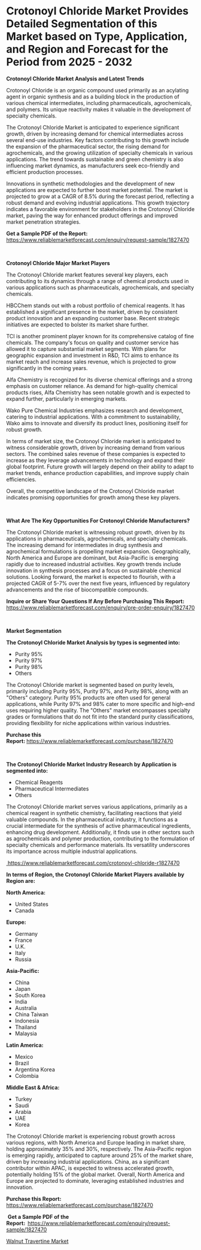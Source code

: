 <p><h1>Crotonoyl Chloride Market Provides Detailed Segmentation of this Market based on Type, Application, and Region and Forecast for the Period from 2025 - 2032</h1></p><p><strong>Crotonoyl Chloride Market Analysis and Latest Trends</strong></p>
<p><p>Crotonoyl Chloride is an organic compound used primarily as an acylating agent in organic synthesis and as a building block in the production of various chemical intermediates, including pharmaceuticals, agrochemicals, and polymers. Its unique reactivity makes it valuable in the development of specialty chemicals.</p><p>The Crotonoyl Chloride Market is anticipated to experience significant growth, driven by increasing demand for chemical intermediates across several end-use industries. Key factors contributing to this growth include the expansion of the pharmaceutical sector, the rising demand for agrochemicals, and the growing utilization of specialty chemicals in various applications. The trend towards sustainable and green chemistry is also influencing market dynamics, as manufacturers seek eco-friendly and efficient production processes.</p><p>Innovations in synthetic methodologies and the development of new applications are expected to further boost market potential. The market is projected to grow at a CAGR of 8.5% during the forecast period, reflecting a robust demand and evolving industrial applications. This growth trajectory indicates a favorable environment for stakeholders in the Crotonoyl Chloride market, paving the way for enhanced product offerings and improved market penetration strategies.</p></p>
<p><strong>Get a Sample PDF of the Report:&nbsp;</strong> <a href="https://www.reliablemarketforecast.com/enquiry/request-sample/1827470?utm_campaign=3344&utm_medium=2&utm_source=Github&utm_content=ia&utm_term=02042025&utm_id=crotonoyl-chloride">https://www.reliablemarketforecast.com/enquiry/request-sample/1827470</a></p>
<p>&nbsp;</p>
<p><strong>Crotonoyl Chloride Major Market Players</strong></p>
<p><p>The Crotonoyl Chloride market features several key players, each contributing to its dynamics through a range of chemical products used in various applications such as pharmaceuticals, agrochemicals, and specialty chemicals.</p><p>HBCChem stands out with a robust portfolio of chemical reagents. It has established a significant presence in the market, driven by consistent product innovation and an expanding customer base. Recent strategic initiatives are expected to bolster its market share further.</p><p>TCI is another prominent player known for its comprehensive catalog of fine chemicals. The company's focus on quality and customer service has allowed it to capture substantial market segments. With plans for geographic expansion and investment in R&D, TCI aims to enhance its market reach and increase sales revenue, which is projected to grow significantly in the coming years.</p><p>Alfa Chemistry is recognized for its diverse chemical offerings and a strong emphasis on customer reliance. As demand for high-quality chemical products rises, Alfa Chemistry has seen notable growth and is expected to expand further, particularly in emerging markets.</p><p>Wako Pure Chemical Industries emphasizes research and development, catering to industrial applications. With a commitment to sustainability, Wako aims to innovate and diversify its product lines, positioning itself for robust growth.</p><p>In terms of market size, the Crotonoyl Chloride market is anticipated to witness considerable growth, driven by increasing demand from various sectors. The combined sales revenue of these companies is expected to increase as they leverage advancements in technology and expand their global footprint. Future growth will largely depend on their ability to adapt to market trends, enhance production capabilities, and improve supply chain efficiencies. </p><p>Overall, the competitive landscape of the Crotonoyl Chloride market indicates promising opportunities for growth among these key players.</p></p>
<p>&nbsp;</p>
<p><strong>What Are The Key Opportunities For Crotonoyl Chloride Manufacturers?</strong></p>
<p><p>The Crotonoyl Chloride market is witnessing robust growth, driven by its applications in pharmaceuticals, agrochemicals, and specialty chemicals. The increasing demand for intermediates in drug synthesis and agrochemical formulations is propelling market expansion. Geographically, North America and Europe are dominant, but Asia-Pacific is emerging rapidly due to increased industrial activities. Key growth trends include innovation in synthesis processes and a focus on sustainable chemical solutions. Looking forward, the market is expected to flourish, with a projected CAGR of 5-7% over the next five years, influenced by regulatory advancements and the rise of biocompatible compounds.</p></p>
<p><strong>Inquire or Share Your Questions If Any Before Purchasing This Report:</strong> <a href="https://www.reliablemarketforecast.com/enquiry/pre-order-enquiry/1827470?utm_campaign=3344&utm_medium=2&utm_source=Github&utm_content=ia&utm_term=02042025&utm_id=crotonoyl-chloride">https://www.reliablemarketforecast.com/enquiry/pre-order-enquiry/1827470</a></p>
<p>&nbsp;</p>
<p><strong>Market Segmentation</strong></p>
<p><strong>The Crotonoyl Chloride Market Analysis by types is segmented into:</strong></p>
<p><ul><li>Purity 95%</li><li>Purity 97%</li><li>Purity 98%</li><li>Others</li></ul></p>
<p><p>The Crotonoyl Chloride market is segmented based on purity levels, primarily including Purity 95%, Purity 97%, and Purity 98%, along with an "Others" category. Purity 95% products are often used for general applications, while Purity 97% and 98% cater to more specific and high-end uses requiring higher quality. The "Others" market encompasses specialty grades or formulations that do not fit into the standard purity classifications, providing flexibility for niche applications within various industries.</p></p>
<p><strong>Purchase this Report:&nbsp;</strong><a href="https://www.reliablemarketforecast.com/purchase/1827470?utm_campaign=3344&utm_medium=2&utm_source=Github&utm_content=ia&utm_term=02042025&utm_id=crotonoyl-chloride">https://www.reliablemarketforecast.com/purchase/1827470</a></p>
<p>&nbsp;</p>
<p><strong>The Crotonoyl Chloride Market Industry Research by Application is segmented into:</strong></p>
<p><ul><li>Chemical Reagents</li><li>Pharmaceutical Intermediates</li><li>Others</li></ul></p>
<p><p>The Crotonoyl Chloride market serves various applications, primarily as a chemical reagent in synthetic chemistry, facilitating reactions that yield valuable compounds. In the pharmaceutical industry, it functions as a crucial intermediate for the synthesis of active pharmaceutical ingredients, enhancing drug development. Additionally, it finds use in other sectors such as agrochemicals and polymer production, contributing to the formulation of specialty chemicals and performance materials. Its versatility underscores its importance across multiple industrial applications.</p></p>
<p><a href="https://www.reliablemarketforecast.com/crotonoyl-chloride-r1827470?utm_campaign=3344&utm_medium=2&utm_source=Github&utm_content=ia&utm_term=02042025&utm_id=crotonoyl-chloride">&nbsp;https://www.reliablemarketforecast.com/crotonoyl-chloride-r1827470</a></p>
<p><strong>In terms of Region, the Crotonoyl Chloride Market Players available by Region are:</strong></p>
<p>
    <p> <strong> North America: </strong>
        <ul>
            <li>United States</li>
            <li>Canada</li>
        </ul>
        </p> 
    <p> <strong> Europe: </strong>
        <ul>
            <li>Germany</li>
            <li>France</li>
            <li>U.K.</li>
            <li>Italy</li>
            <li>Russia</li>
        </ul>
        </p> 
    <p> <strong> Asia-Pacific: </strong>
        <ul>
            <li>China</li>
            <li>Japan</li>
            <li>South Korea</li>
            <li>India</li>
            <li>Australia</li>
            <li>China Taiwan</li>
            <li>Indonesia</li>
            <li>Thailand</li>
            <li>Malaysia</li>
        </ul>
        </p> 
    <p> <strong> Latin America: </strong>
        <ul>
            <li>Mexico</li>
            <li>Brazil</li>
            <li>Argentina Korea</li>
            <li>Colombia</li>
        </ul>
        </p> 
    <p> <strong> Middle East & Africa: </strong>
        <ul>
            <li>Turkey</li>
            <li>Saudi</li>
            <li>Arabia</li>
            <li>UAE</li>
            <li>Korea</li>
        </ul>
    </p>
    </p>
<p><p>The Crotonoyl Chloride market is experiencing robust growth across various regions, with North America and Europe leading in market share, holding approximately 35% and 30%, respectively. The Asia-Pacific region is emerging rapidly, anticipated to capture around 25% of the market share, driven by increasing industrial applications. China, as a significant contributor within APAC, is expected to witness accelerated growth, potentially holding 15% of the global market. Overall, North America and Europe are projected to dominate, leveraging established industries and innovation.</p></p>
<p><strong>Purchase this Report: </strong><a href="https://www.reliablemarketforecast.com/purchase/1827470?utm_campaign=3344&utm_medium=2&utm_source=Github&utm_content=ia&utm_term=02042025&utm_id=crotonoyl-chloride">https://www.reliablemarketforecast.com/purchase/1827470</a></p>
<p>&nbsp;<strong>Get a Sample PDF of the Report:&nbsp;&nbsp;</strong><a href="https://www.reliablemarketforecast.com/enquiry/request-sample/1827470?utm_campaign=3344&utm_medium=2&utm_source=Github&utm_content=ia&utm_term=02042025&utm_id=crotonoyl-chloride">https://www.reliablemarketforecast.com/enquiry/request-sample/1827470</a></p>
<p><strong></strong></p>
<p><p><a href="https://github.com/wynonachirei9/Market-Research-Report-List-1/blob/main/walnut-travertine-market.md?utm_campaign=3344&utm_medium=2&utm_source=Github&utm_content=ia&utm_term=02042025&utm_id=crotonoyl-chloride">Walnut Travertine Market</a></p></p>